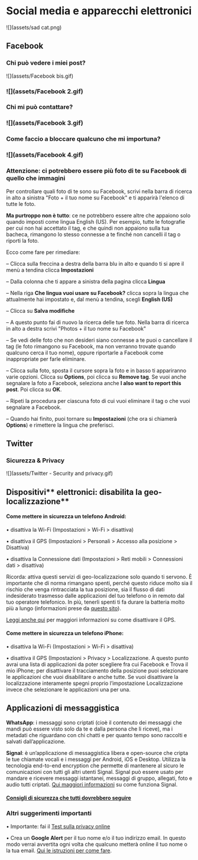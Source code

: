 # **Social media e apparecchi elettronici**

![](assets/sad cat.png)

## **Facebook**

### **Chi può vedere i miei post?**

![](assets/Facebook bis.gif)

### ![](assets/Facebook 2.gif)

### **Chi mi può contattare?**

### ![](assets/Facebook 3.gif)

### **Come faccio a bloccare qualcuno che mi importuna?**

### ![](assets/Facebook 4.gif)

### Attenzione: ci potrebbero essere più foto di te su Facebook di quello che immagini

Per controllare quali foto di te sono su Facebook, scrivi nella barra di ricerca in alto a sinistra "Foto + il tuo nome su Facebook" e ti apparirà l'elenco di tutte le foto.

**Ma purtroppo non è tutto**: ce ne potrebbero essere altre che appaiono solo quando imposti come lingua English \(US\). Per esempio, tutte le fotografie per cui non hai accettato il tag, e che quindi non appaiono sulla tua bacheca, rimangono lo stesso connesse a te finché non cancelli il tag o riporti la foto.

Ecco come fare per rimediare:

– Clicca sulla freccina a destra della barra blu in alto e quando ti si apre il menù a tendina clicca **Impostazioni**

– Dalla colonna che ti appare a sinistra della pagina clicca **Lingua**

– Nella riga **Che lingua vuoi usare su Facebook?** clicca sopra la lingua che attualmente hai impostato e, dal menù a tendina, scegli **English \(US\)**

– Clicca su **Salva modifiche**

– A questo punto fai di nuovo la ricerca delle tue foto. Nella barra di ricerca in alto a destra scrivi "Photos + il tuo nome su Facebook"

– Se vedi delle foto che non desideri siano connesse a te puoi o cancellare il tag \(le foto rimangono su Facebook, ma non verranno trovate quando qualcuno cerca il tuo nome\), oppure riportarle a Facebook come inappropriate per farle eliminare.

– Clicca sulla foto, sposta il cursore sopra la foto e in basso ti appariranno varie opzioni. Clicca su **Options**, poi clicca su **Remove tag**. Se vuoi anche segnalare la foto a Facebook, seleziona anche **I also want to report this post**. Poi clicca su **OK**.

– Ripeti la procedura per ciascuna foto di cui vuoi eliminare il tag o che vuoi segnalare a Facebook.

– Quando hai finito, puoi tornare su **Impostazioni** \(che ora si chiamerà **Options**\) e rimettere la lingua che preferisci.

## **Twitter**

### **Sicurezza & Privacy**

![](assets/Twitter - Security  and privacy.gif)

## Dispositivi** elettronici: disabilita la geo-localizzazione**

#### **Come mettere in sicurezza un telefono Android:**

• disattiva la Wi-Fi \(Impostazioni &gt; Wi-Fi &gt; disattiva\)

• disattiva il GPS \(Impostazioni &gt; Personali &gt; Accesso alla posizione &gt; Disattiva\)

• disattiva la Connessione dati \(Impostazioni &gt; Reti mobili &gt; Connessioni dati &gt; disattiva\)

Ricorda: attiva questi servizi di geo-localizzazione solo quando ti servono. È importante che di norma rimangano spenti, perché questo riduce molto sia il rischio che venga rintracciata la tua posizione, sia il flusso di dati indesiderato trasmesso dalle applicazioni del tuo telefono o in remoto dal tuo operatore telefonico. In più, tenerli spenti ti fa durare la batteria molto più a lungo \(informazioni prese da [questo sito](https://securityinabox.org/en/guide/basic-security/android/)\).

[Leggi anche qui](http://it.wikihow.com/Disattivare-il-GPS-su-un-Dispositivo-Android) per maggiori informazioni su come disattivare il GPS.

#### **Come mettere in sicurezza un telefono iPhone:**

• disattiva la Wi-Fi \(Impostazioni &gt; Wi-Fi &gt; disattiva\)

• disattiva il GPS \(Impostazioni &gt; Privacy &gt; Localizzazione. A questo punto avrai una lista di applicazioni da poter scegliere fra cui Facebook e Trova il mio iPhone; per disattivare il tracciamento della posizione puoi selezionare le applicazioni che vuoi disabilitare o anche tutte. Se vuoi disattivare la localizzazione interamente spegni proprio l’impostazione Localizzazione invece che selezionare le applicazioni una per una.

## **Applicazioni di messaggistica**

**WhatsApp**: i messaggi sono criptati \(cioè il contenuto dei messaggi che mandi può essere visto solo da te e dalla persona che li riceve\), ma i metadati che riguardano con chi chatti e per quanto tempo sono raccolti e salvati dall’applicazione.

**Signal**: è un’applicazione di messaggistica libera e open-source che cripta le tue chiamate vocali e i messaggi per Android, iOS e Desktop. Utilizza la tecnologia end-to-end encryption che permette di mantenere al sicuro le comunicazioni con tutti gli altri utenti Signal. Signal può essere usato per mandare e ricevere messaggi istantanei, messaggi di gruppo, allegati, foto e audio tutti criptati. [Qui maggiori informazioni](http://www.informaticapertutti.com/signal-private-messenger-lapp-di-messaggistica-piu-sicura/) su come funziona Signal.

#### [Consigli di sicurezza che tutti dovrebbero seguire](https://theintercept.com/2016/07/02/security-tips-every-signal-user-should-know/)



### **Altri suggerimenti importanti**

• Importante: fai il [Test sulla privacy online](https://drive.google.com/open?id=1ncJSuYvbiTFA9bxaruaMXwupwPSljJ-iEq0C3ydGEi8)

• Crea un **Google Alert** per il tuo nome e/o il tuo indirizzo email. In questo modo verrai avvertita ogni volta che qualcuno metterà online il tuo nome o la tua email. [Qui le istruzioni per come fare](https://drive.google.com/open?id=1ncJSuYvbiTFA9bxaruaMXwupwPSljJ-iEq0C3ydGEi8).

